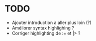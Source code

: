 # TODO

- Ajouter introduction à aller plus loin (?)
- Améliorer syntax highlighing ?
- Corriger highlighting de := et |> ?

